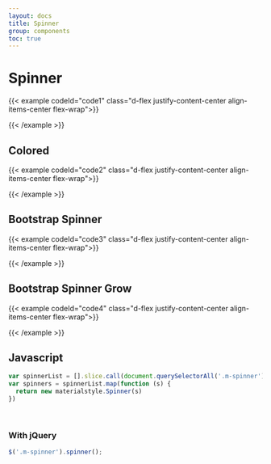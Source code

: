 ```yaml
---
layout: docs
title: Spinner
group: components
toc: true
---
```


# Spinner

{{< example codeId="code1" class="d-flex justify-content-center align-items-center flex-wrap">}}

<div class="m-spinner"></div>

{{< /example >}}

## Colored
{{< example codeId="code2" class="d-flex justify-content-center align-items-center flex-wrap">}}

<div class="m-spinner spinner-blue"></div>

{{< /example >}}

## Bootstrap Spinner
{{< example codeId="code3" class="d-flex justify-content-center align-items-center flex-wrap">}}

<div class="spinner-border text-teal"></div>

{{< /example >}}

## Bootstrap Spinner Grow
{{< example codeId="code4" class="d-flex justify-content-center align-items-center flex-wrap">}}

<div class="spinner-grow text-primary"></div>
        
{{< /example >}}

## Javascript
```javascript
var spinnerList = [].slice.call(document.querySelectorAll('.m-spinner'))
var spinners = spinnerList.map(function (s) {
  return new materialstyle.Spinner(s)
})
```

<br>

### With jQuery
```javascript
$('.m-spinner').spinner();
```
